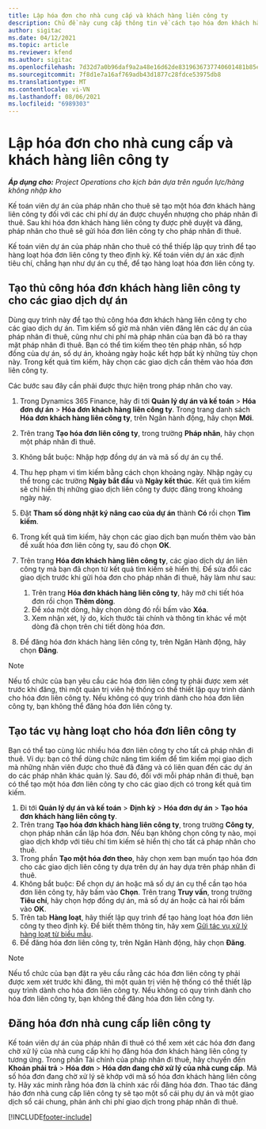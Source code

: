 ```yaml
---
title: Lập hóa đơn cho nhà cung cấp và khách hàng liên công ty
description: Chủ đề này cung cấp thông tin về cách tạo hóa đơn khách hàng liên công ty và hóa đơn nhà cung cấp.
author: sigitac
ms.date: 04/12/2021
ms.topic: article
ms.reviewer: kfend
ms.author: sigitac
ms.openlocfilehash: 7d32d7a0b96daf9a2a48e16d62de8319636737740601481b85ee887948e31110
ms.sourcegitcommit: 7f8d1e7a16af769adb43d1877c28fdce53975db8
ms.translationtype: MT
ms.contentlocale: vi-VN
ms.lasthandoff: 08/06/2021
ms.locfileid: "6989303"
---
```

# <a name="create-intercompany-customer-and-vendor-invoices"></a>Lập hóa đơn cho nhà cung cấp và khách hàng liên công ty

_**Áp dụng cho:** Project Operations cho kịch bản dựa trên nguồn lực/hàng không nhập kho_

Kế toán viên dự án của pháp nhân cho thuê sẽ tạo một hóa đơn khách hàng liên công ty đối với các chi phí dự án được chuyển nhượng cho pháp nhân đi thuê. Sau khi hóa đơn khách hàng liên công ty được phê duyệt và đăng, pháp nhân cho thuê sẽ gửi hóa đơn liên công ty cho pháp nhân đi thuê.

Kế toán viên dự án của pháp nhân cho thuê có thể thiếp lập quy trình để tạo hàng loạt hóa đơn liên công ty theo định kỳ. Kế toán viên dự án xác định tiêu chí, chẳng hạn như dự án cụ thể, để tạo hàng loạt hóa đơn liên công ty.

## <a name="manually-create-an-intercompany-customer-invoice-for-project-transactions"></a>Tạo thủ công hóa đơn khách hàng liên công ty cho các giao dịch dự án 

Dùng quy trình này để tạo thủ công hóa đơn khách hàng liên công ty cho các giao dịch dự án. Tìm kiếm số giờ mà nhân viên đăng lên các dự án của pháp nhân đi thuê, cũng như chi phí mà pháp nhân của bạn đã bỏ ra thay mặt pháp nhân đi thuê. Bạn có thể tìm kiếm theo tên pháp nhân, số hợp đồng của dự án, số dự án, khoảng ngày hoặc kết hợp bất kỳ những tùy chọn này. Trong kết quả tìm kiếm, hãy chọn các giao dịch cần thêm vào hóa đơn liên công ty. 

Các bước sau đây cần phải được thực hiện trong pháp nhân cho vay. 

1. Trong Dynamics 365 Finance, hãy đi tới **Quản lý dự án và kế toán** > **Hóa đơn dự án** > **Hóa đơn khách hàng liên công ty**. Trong trang danh sách **Hóa đơn khách hàng liên công ty**, trên Ngăn hành động, hãy chọn **Mới**.
2. Trên trang **Tạo hóa đơn liên công ty**, trong trường **Pháp nhân**, hãy chọn một pháp nhân đi thuê.
3. Không bắt buộc: Nhập hợp đồng dự án và mã số dự án cụ thể.
4. Thu hẹp phạm vi tìm kiếm bằng cách chọn khoảng ngày. Nhập ngày cụ thể trong các trường **Ngày bắt đầu** và **Ngày kết thúc**. Kết quả tìm kiếm sẽ chỉ hiển thị những giao dịch liên công ty được đăng trong khoảng ngày này.
5. Đặt **Tham số dòng nhật ký nâng cao của dự án** thành **Có** rồi chọn **Tìm kiếm**.
6. Trong kết quả tìm kiếm, hãy chọn các giao dịch bạn muốn thêm vào bản đề xuất hóa đơn liên công ty, sau đó chọn **OK**.
7. Trên trang **Hóa đơn khách hàng liên công ty**, các giao dịch dự án liên công ty mà bạn đã chọn từ kết quả tìm kiếm sẽ hiển thị. Để sửa đổi các giao dịch trước khi gửi hóa đơn cho pháp nhân đi thuê, hãy làm như sau:
  
    1. Trên trang **Hóa đơn khách hàng liên công ty**, hãy mở chi tiết hóa đơn rồi chọn **Thêm dòng**.
    2. Để xóa một dòng, hãy chọn dòng đó rồi bấm vào **Xóa**.
    3. Xem nhận xét, lý do, kích thước tài chính và thông tin khác về một dòng đã chọn trên chi tiết dòng hóa đơn.
    
8. Để đăng hóa đơn khách hàng liên công ty, trên Ngăn Hành động, hãy chọn **Đăng**.

> [!NOTE]
> Nếu tổ chức của bạn yêu cầu các hóa đơn liên công ty phải được xem xét trước khi đăng, thì một quản trị viên hệ thống có thể thiết lập quy trình dành cho hóa đơn liên công ty. Nếu không có quy trình dành cho hóa đơn liên công ty, bạn không thể đăng hóa đơn liên công ty.

## <a name="create-a-batch-job-for-intercompany-invoices"></a>Tạo tác vụ hàng loạt cho hóa đơn liên công ty

Bạn có thể tạo cùng lúc nhiều hóa đơn liên công ty cho tất cả pháp nhân đi thuê. Ví dụ: bạn có thể dùng chức năng tìm kiếm để tìm kiếm mọi giao dịch mà những nhân viên được cho thuê đã đăng và có liên quan đến các dự án do các pháp nhân khác quản lý. Sau đó, đối với mỗi pháp nhân đi thuê, bạn có thể tạo một hóa đơn liên công ty cho các giao dịch có trong kết quả tìm kiếm.

1. Đi tới **Quản lý dự án và kế toán** > **Định kỳ** > **Hóa đơn dự án** > **Tạo hóa đơn khách hàng liên công ty**.
2. Trên trang **Tạo hóa đơn khách hàng liên công ty**, trong trường **Công ty**, chọn pháp nhân cần lập hóa đơn. Nếu bạn không chọn công ty nào, mọi giao dịch khớp với tiêu chí tìm kiếm sẽ hiển thị cho tất cả pháp nhân cho thuê.
3. Trong phần **Tạo một hóa đơn theo**, hãy chọn xem bạn muốn tạo hóa đơn cho các giao dịch liên công ty dựa trên dự án hay dựa trên pháp nhân đi thuê.
4. Không bắt buộc: Để chọn dự án hoặc mã số dự án cụ thể cần tạo hóa đơn liên công ty, hãy bấm vào **Chọn**. Trên trang **Truy vấn**, trong trường **Tiêu chí**, hãy chọn hợp đồng dự án, mã số dự án hoặc cả hai rồi bấm vào **OK**.
5. Trên tab **Hàng loạt**, hãy thiết lập quy trình để tạo hàng loạt hóa đơn liên công ty theo định kỳ. Để biết thêm thông tin, hãy xem [Gửi tác vụ xử lý hàng loạt từ biểu mẫu](/dynamicsax-2012/appuser-itpro/submit-a-batch-processing-job-from-a-form).
6. Để đăng hóa đơn liên công ty, trên Ngăn Hành động, hãy chọn **Đăng**.

> [!NOTE]
> Nếu tổ chức của bạn đặt ra yêu cầu rằng các hóa đơn liên công ty phải được xem xét trước khi đăng, thì một quản trị viên hệ thống có thể thiết lập quy trình dành cho hóa đơn liên công ty. Nếu không có quy trình dành cho hóa đơn liên công ty, bạn không thể đăng hóa đơn liên công ty.

## <a name="post-the-intercompany-vendor-invoice"></a>Đăng hóa đơn nhà cung cấp liên công ty

Kế toán viên dự án của pháp nhân đi thuê có thể xem xét các hóa đơn đang chờ xử lý của nhà cung cấp khi họ đăng hóa đơn khách hàng liên công ty tương ứng. Trong phần Tài chính của pháp nhân đi thuê, hãy chuyển đến **Khoản phải trả** > **Hóa đơn** > **Hóa đơn đang chờ xử lý của nhà cung cấp**. Mã số hóa đơn đang chờ xử lý sẽ khớp với mã số hóa đơn khách hàng liên công ty. Hãy xác minh rằng hóa đơn là chính xác rồi đăng hóa đơn. Thao tác đăng háo đơn nhà cung cấp liên công ty sẽ tạo một sổ cái phụ dự án và một giao dịch sổ cái chung, phản ánh chi phí giao dịch trong pháp nhân đi thuê.


[!INCLUDE[footer-include](../includes/footer-banner.md)]
